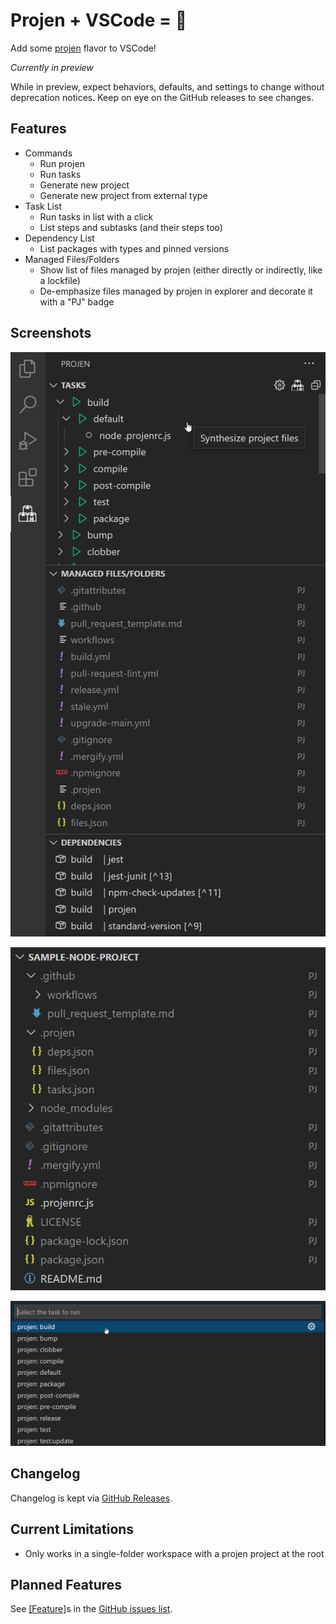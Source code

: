 # Projen + VSCode = 💖

Add some [projen](https://github.com/projen/projen) flavor to VSCode!

*Currently in preview*

While in preview, expect behaviors, defaults, and settings to change without deprecation notices. Keep on eye on the GitHub releases to see changes.

## Features

- Commands
  - Run projen
  - Run tasks
  - Generate new project
  - Generate new project from external type
- Task List
  - Run tasks in list with a click
  - List steps and subtasks (and their steps too)
- Dependency List
  - List packages with types and pinned versions
- Managed Files/Folders
  - Show list of files managed by projen (either directly or indirectly, like a lockfile)
  - De-emphasize files managed by projen in explorer and decorate it with a "PJ" badge

## Screenshots

![Basic Overview](./screenshots/overview.png)

![Files](./screenshots/files.png)

![Tasks](./screenshots/tasks.png)

## Changelog

Changelog is kept via [GitHub Releases](https://github.com/MarkMcCulloh/vscode-projen/releases).

## Current Limitations

- Only works in a single-folder workspace with a projen project at the root

## Planned Features

See [[Feature]](https://github.com/MarkMcCulloh/vscode-projen/issues?q=is%3Aissue+is%3Aopen+label%3Aenhancement)s in the [GitHub issues list](https://github.com/MarkMcCulloh/vscode-projen/issues).
